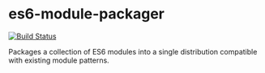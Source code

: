 # es6-module-packager
[![Build Status](https://travis-ci.org/kpdecker/es6-module-packager.png?branch=v0.3.0)](https://travis-ci.org/kpdecker/es6-module-packager)

Packages a collection of ES6 modules into a single distribution compatible with existing module patterns.

